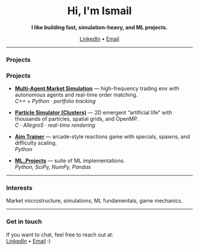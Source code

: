 <div align="center">

# Hi, I'm Ismail
**I like building fast, simulation-heavy, and ML projects.**  

[LinkedIn](https://www.linkedin.com/in/ismail-syed-awesome) • [Email](mailto:ismailsyed2005@gmail.com)

</div>

---

### Projects
### Projects
- [**Multi-Agent Market Simulation**](https://github.com/Shmael13/MyProjects/tree/main/Economic_Models/Multi_Agent_Market_Simulation) — high-frequency trading env with autonomous agents and real-time order matching.  
  _C++ + Python · portfolio tracking_

- [**Particle Simulator (Clusters)**](https://github.com/Shmael13/MyProjects/tree/main/Particle_Simulator/Clusters) — 2D emergent “artificial life” with thousands of particles, spatial grids, and OpenMP.  
  _C · Allegro5 · real-time rendering_

- [**Aim Trainer**](https://github.com/Shmael13/AimTrainer) — arcade-style reactions game with specials, spawns, and difficulty scaling.  
  _Python_

- [**ML_Projects**](https://github.com/Shmael13/ML_Projects) — suite of ML implementations.  
  _Python, SciPy, NumPy, Pandas_

---

### Interests 
Market microstructure, simulations, ML fundamentals, game mechanics.

---

### Get in touch
If you want to chat, feel free to reach out at:  
[LinkedIn](https://www.linkedin.com/in/ismail-syed-awesome) • [Email](mailto:ismailsyed2005@gmail.com) :)
